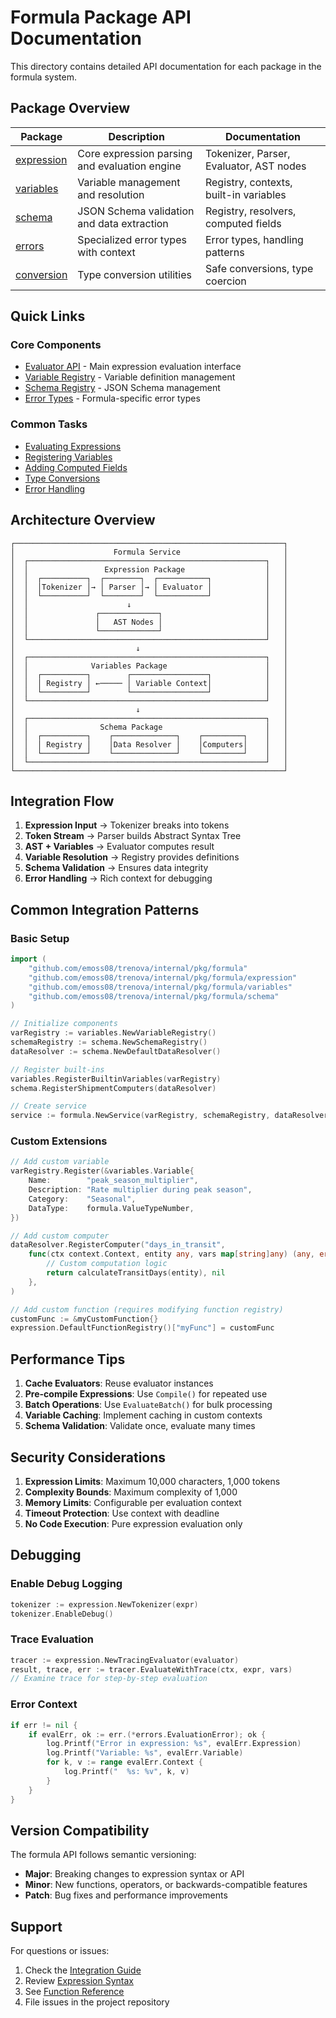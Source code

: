 # Formula Package API Documentation

This directory contains detailed API documentation for each package in the formula system.

## Package Overview

| Package | Description | Documentation |
|---------|-------------|---------------|
| [expression](expression.md) | Core expression parsing and evaluation engine | Tokenizer, Parser, Evaluator, AST nodes |
| [variables](variables.md) | Variable management and resolution | Registry, contexts, built-in variables |
| [schema](schema.md) | JSON Schema validation and data extraction | Registry, resolvers, computed fields |
| [errors](errors.md) | Specialized error types with context | Error types, handling patterns |
| [conversion](conversion.md) | Type conversion utilities | Safe conversions, type coercion |

## Quick Links

### Core Components

- [Evaluator API](expression.md#evaluator) - Main expression evaluation interface
- [Variable Registry](variables.md#variableregistry) - Variable definition management
- [Schema Registry](schema.md#schemaregistry) - JSON Schema management
- [Error Types](errors.md#error-types) - Formula-specific error types

### Common Tasks

- [Evaluating Expressions](expression.md#usage-examples)
- [Registering Variables](variables.md#basic-variable-registration)
- [Adding Computed Fields](schema.md#custom-computer-functions)
- [Type Conversions](conversion.md#usage-patterns)
- [Error Handling](errors.md#error-handling-patterns)

## Architecture Overview

```
┌────────────────────────────────────────────────────────────┐
│                      Formula Service                       │
│  ┌─────────────────────────────────────────────────────┐   │
│  │                 Expression Package                  │   │
│  │  ┌──────────┐  ┌────────┐  ┌───────────┐            │   │
│  │  │Tokenizer │→ │ Parser │→ │ Evaluator │            │   │
│  │  └──────────┘  └────────┘  └───────────┘            │   │
│  │                      ↓                              │   │
│  │               ┌─────────────┐                       │   │
│  │               │   AST Nodes │                       │   │
│  │               └─────────────┘                       │   │
│  └─────────────────────────────────────────────────────┘   │
│                           ↓                                │
│  ┌─────────────────────────────────────────────────────┐   │
│  │              Variables Package                      │   │
│  │  ┌──────────┐        ┌─────────────────┐            │   │
│  │  │ Registry │ ←───── │ Variable Context│            │   │
│  │  └──────────┘        └─────────────────┘            │   │
│  └─────────────────────────────────────────────────────┘   │
│                           ↓                                │
│  ┌─────────────────────────────────────────────────────┐   │
│  │                Schema Package                       │   │
│  │  ┌──────────┐    ┌──────────────┐    ┌─────────┐    │   │
│  │  │ Registry │    │Data Resolver │    │Computers│    │   │
│  │  └──────────┘    └──────────────┘    └─────────┘    │   │
│  └─────────────────────────────────────────────────────┘   │
└────────────────────────────────────────────────────────────┘
```

## Integration Flow

1. **Expression Input** → Tokenizer breaks into tokens
2. **Token Stream** → Parser builds Abstract Syntax Tree
3. **AST + Variables** → Evaluator computes result
4. **Variable Resolution** → Registry provides definitions
5. **Schema Validation** → Ensures data integrity
6. **Error Handling** → Rich context for debugging

## Common Integration Patterns

### Basic Setup

```go
import (
    "github.com/emoss08/trenova/internal/pkg/formula"
    "github.com/emoss08/trenova/internal/pkg/formula/expression"
    "github.com/emoss08/trenova/internal/pkg/formula/variables"
    "github.com/emoss08/trenova/internal/pkg/formula/schema"
)

// Initialize components
varRegistry := variables.NewVariableRegistry()
schemaRegistry := schema.NewSchemaRegistry()
dataResolver := schema.NewDefaultDataResolver()

// Register built-ins
variables.RegisterBuiltinVariables(varRegistry)
schema.RegisterShipmentComputers(dataResolver)

// Create service
service := formula.NewService(varRegistry, schemaRegistry, dataResolver)
```

### Custom Extensions

```go
// Add custom variable
varRegistry.Register(&variables.Variable{
    Name:        "peak_season_multiplier",
    Description: "Rate multiplier during peak season",
    Category:    "Seasonal",
    DataType:    formula.ValueTypeNumber,
})

// Add custom computer
dataResolver.RegisterComputer("days_in_transit", 
    func(ctx context.Context, entity any, vars map[string]any) (any, error) {
        // Custom computation logic
        return calculateTransitDays(entity), nil
    },
)

// Add custom function (requires modifying function registry)
customFunc := &myCustomFunction{}
expression.DefaultFunctionRegistry()["myFunc"] = customFunc
```

## Performance Tips

1. **Cache Evaluators**: Reuse evaluator instances
2. **Pre-compile Expressions**: Use `Compile()` for repeated use
3. **Batch Operations**: Use `EvaluateBatch()` for bulk processing
4. **Variable Caching**: Implement caching in custom contexts
5. **Schema Validation**: Validate once, evaluate many times

## Security Considerations

1. **Expression Limits**: Maximum 10,000 characters, 1,000 tokens
2. **Complexity Bounds**: Maximum complexity of 1,000
3. **Memory Limits**: Configurable per evaluation context
4. **Timeout Protection**: Use context with deadline
5. **No Code Execution**: Pure expression evaluation only

## Debugging

### Enable Debug Logging

```go
tokenizer := expression.NewTokenizer(expr)
tokenizer.EnableDebug()
```

### Trace Evaluation

```go
tracer := expression.NewTracingEvaluator(evaluator)
result, trace, err := tracer.EvaluateWithTrace(ctx, expr, vars)
// Examine trace for step-by-step evaluation
```

### Error Context

```go
if err != nil {
    if evalErr, ok := err.(*errors.EvaluationError); ok {
        log.Printf("Error in expression: %s", evalErr.Expression)
        log.Printf("Variable: %s", evalErr.Variable)
        for k, v := range evalErr.Context {
            log.Printf("  %s: %v", k, v)
        }
    }
}
```

## Version Compatibility

The formula API follows semantic versioning:

- **Major**: Breaking changes to expression syntax or API
- **Minor**: New functions, operators, or backwards-compatible features
- **Patch**: Bug fixes and performance improvements

## Support

For questions or issues:

1. Check the [Integration Guide](../integration-guide.md)
2. Review [Expression Syntax](../expression-syntax.md)
3. See [Function Reference](../function-reference.md)
4. File issues in the project repository
